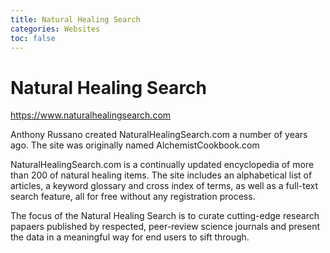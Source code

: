 ```yaml
---
title: Natural Healing Search
categories: Websites
toc: false
---
```

# Natural Healing Search

https://www.naturalhealingsearch.com

Anthony Russano created NaturalHealingSearch.com a number of years ago.  The site was originally named AlchemistCookbook.com

NaturalHealingSearch.com is a continually updated encyclopedia of more than 200 of natural healing items.  The site includes an alphabetical list of articles, a keyword glossary and cross index of terms, as well as a full-text search feature, all for free without any registration process.

The focus of the Natural Healing Search is to curate cutting-edge research papaers published by respected, peer-review science journals and present the data in a meaningful way for end users to sift through.


<!-- <img src="https://res.cloudinary.com/alchemist-cookbook/image/upload/w_200,f_auto/anthony-russano/me.jpg" style="border-radius: 5px; float:left; margin: 5px;"> -->
